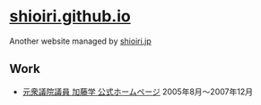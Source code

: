 # [shioiri.github.io](https://shioiri.github.io)

Another website managed by [shioiri.jp](https://shioiri.jp)

## Work

- [元衆議院議員 加藤学 公式ホームページ](https://shioiri.github.io/kg") 2005年8月〜2007年12月
